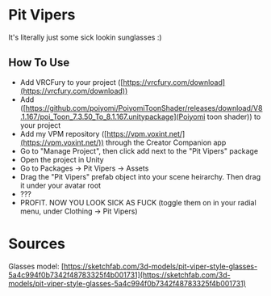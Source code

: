# Pit Vipers
It's literally just some sick lookin sunglasses :)

## How To Use
- Add VRCFury to your project ([https://vrcfury.com/download](https://vrcfury.com/download))
- Add ([https://github.com/poiyomi/PoiyomiToonShader/releases/download/V8.1.167/poi_Toon_7.3.50_To_8.1.167.unitypackage](Poiyomi toon shader)) to your project
- Add my VPM repository ([https://vpm.voxint.net/](https://vpm.voxint.net/)) through the Creator Companion app
- Go to "Manage Project", then click add next to the "Pit Vipers" package
- Open the project in Unity
- Go to Packages -> Pit Vipers -> Assets
- Drag the "Pit Vipers" prefab object into your scene heirarchy. Then drag it under your avatar root
- ???
- PROFIT. NOW YOU LOOK SICK AS FUCK (toggle them on in your radial menu, under Clothing -> Pit Vipers)

# Sources
Glasses model: [https://sketchfab.com/3d-models/pit-viper-style-glasses-5a4c994f0b7342f48783325f4b001731](https://sketchfab.com/3d-models/pit-viper-style-glasses-5a4c994f0b7342f48783325f4b001731)